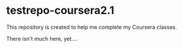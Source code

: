 # testrepo-coursera2.1
This repository is created to help me complete my Coursera classes.


There isn't much here, yet....
